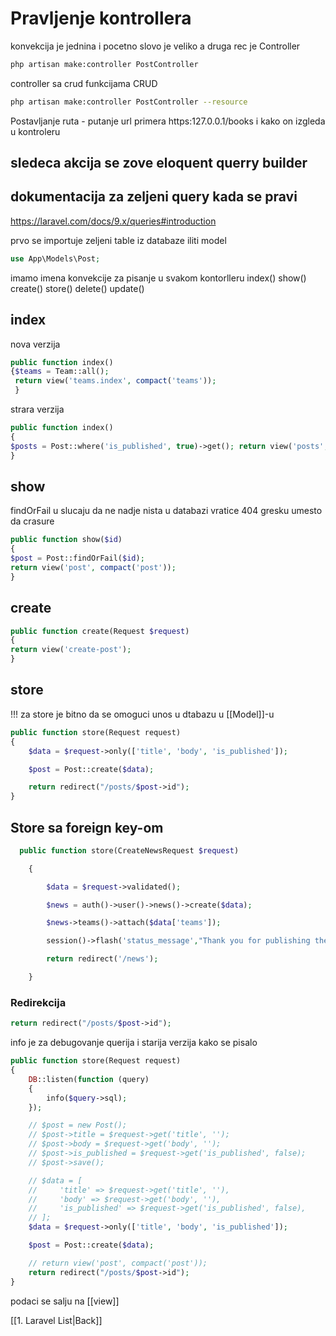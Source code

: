 # Pravljenje kontrollera
konvekcija je jednina i pocetno slovo je veliko a druga rec je Controller
```bash
php artisan make:controller PostController
```

controller sa crud funkcijama CRUD
```bash
php artisan make:controller PostController --resource
```

Postavljanje ruta - putanje url   primera  https:127.0.0.1/books i kako on izgleda u kontroleru

## sledeca akcija se zove  eloquent querry builder
## dokumentacija za zeljeni query  kada se pravi
https://laravel.com/docs/9.x/queries#introduction

prvo se importuje zeljeni table iz databaze iliti model 
```php 
use App\Models\Post;
```

imamo imena konvekcije za pisanje u svakom kontorlleru   index() show() create() store() delete() update()

## index
nova verzija
```php
public function index()
{$teams = Team::all();
 return view('teams.index', compact('teams'));
 }
```

strara verzija
```php
public function index()
{
$posts = Post::where('is_published', true)->get(); return view('posts', compact('posts')); // [ 'posts' => posts] }
}
```


## show 
findOrFail  u slucaju da ne nadje nista u databazi vratice 404 gresku umesto da crasure

```php
public function show($id)
{
$post = Post::findOrFail($id);
return view('post', compact('post'));
}

```

## create
```php
public function create(Request $request)
{
return view('create-post');
}
```

## store
!!! za store je bitno da se omoguci unos u dtabazu u [[Model]]-u

```php
public function store(Request request)
{
    $data = $request->only(['title', 'body', 'is_published']);

    $post = Post::create($data);

    return redirect("/posts/$post->id");
}
```

## Store sa foreign key-om
```php 
  public function store(CreateNewsRequest $request)

    {

        $data = $request->validated();

        $news = auth()->user()->news()->create($data);

        $news->teams()->attach($data['teams']);

        session()->flash('status_message',"Thank you for publishing the article on www.nba.com");

        return redirect('/news');

    }
```


### Redirekcija  
```php
return redirect("/posts/$post->id");
```

info je za debugovanje querija i starija verzija kako se pisalo
```php
public function store(Request request)
{
	DB::listen(function (query)
	{
		info($query->sql);
	});

    // $post = new Post();
    // $post->title = $request->get('title', '');
    // $post->body = $request->get('body', '');
    // $post->is_published = $request->get('is_published', false);
    // $post->save();

    // $data = [
    //     'title' => $request->get('title', ''),
    //     'body' => $request->get('body', ''),
    //     'is_published' => $request->get('is_published', false),
    // ];
    $data = $request->only(['title', 'body', 'is_published']);

    $post = Post::create($data);

    // return view('post', compact('post'));
    return redirect("/posts/$post->id");
}
```

podaci se salju na [[view]] 



[[1. Laravel List|Back]]
